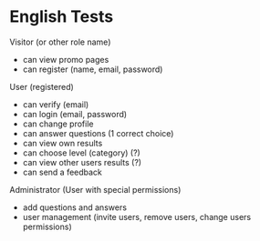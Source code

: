 # English Tests

Visitor (or other role name)
- can view promo pages 
- can register (name, email, password)

User (registered)
- can verify (email)
- can login (email, password)
- can change profile
- can answer questions (1 correct choice)
- can view own results
- can choose level (category) (?)
- can view other users results (?)
- can send a feedback

Administrator (User with special permissions)
- add questions and answers
- user management (invite users, remove users, change users permissions) 
